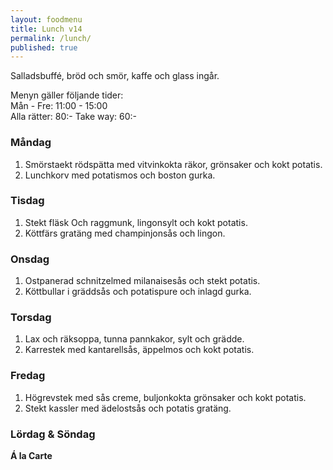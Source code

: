 ```yaml
---
layout: foodmenu
title: Lunch v14
permalink: /lunch/
published: true
---
```

Salladsbuffé, bröd och smör, kaffe och glass ingår.

Menyn gäller följande tider:  
Mån - Fre: 11:00 - 15:00  
Alla rätter: 80:- Take way: 60:-

### Måndag

1. Smörstaekt rödspätta med vitvinkokta räkor, grönsaker och kokt potatis.
2. Lunchkorv med potatismos och boston gurka.

### Tisdag

1. Stekt fläsk Och raggmunk, lingonsylt och kokt potatis.
2. Köttfärs gratäng med champinjonsås och lingon.

### Onsdag

1. Ostpanerad schnitzelmed milanaisesås och stekt potatis.
2. Köttbullar i gräddsås och potatispure och inlagd gurka.

### Torsdag

1. Lax och räksoppa, tunna pannkakor, sylt och grädde.
2. Karrestek med kantarellsås, äppelmos och kokt potatis.

### Fredag

1. Högrevstek med sås creme, buljonkokta grönsaker och kokt potatis.
2. Stekt kassler med ädelostsås och potatis gratäng.

### Lördag & Söndag

**Á la Carte**
